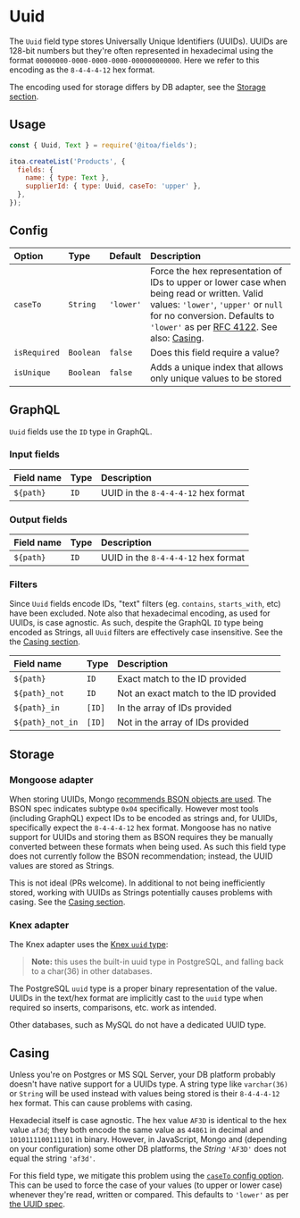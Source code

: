 <!--[meta]
section: api
subSection: field-types
title: Uuid
[meta]-->

# Uuid

The `Uuid` field type stores Universally Unique Identifiers (UUIDs).
UUIDs are 128-bit numbers but they're often represented in hexadecimal using the format `00000000-0000-0000-0000-000000000000`.
Here we refer to this encoding as the `8-4-4-4-12` hex format.

The encoding used for storage differs by DB adapter, see the [Storage section](#storage).

## Usage

```js
const { Uuid, Text } = require('@itoa/fields');

itoa.createList('Products', {
  fields: {
    name: { type: Text },
    supplierId: { type: Uuid, caseTo: 'upper' },
  },
});
```

## Config

| Option       | Type      | Default   | Description                                                                                                                                                                                                                                                       |
| :----------- | :-------- | :-------- | :---------------------------------------------------------------------------------------------------------------------------------------------------------------------------------------------------------------------------------------------------------------- |
| `caseTo`     | `String`  | `'lower'` | Force the hex representation of IDs to upper or lower case when being read or written. Valid values: `'lower'`, `'upper'` or `null` for no conversion. Defaults to `'lower'` as per [RFC 4122](https://tools.ietf.org/html/rfc4122). See also: [Casing](#casing). |
| `isRequired` | `Boolean` | `false`   | Does this field require a value?                                                                                                                                                                                                                                  |
| `isUnique`   | `Boolean` | `false`   | Adds a unique index that allows only unique values to be stored                                                                                                                                                                                                   |

## GraphQL

`Uuid` fields use the `ID` type in GraphQL.

### Input fields

| Field name | Type | Description                         |
| :--------- | :--- | :---------------------------------- |
| `${path}`  | `ID` | UUID in the `8-4-4-4-12` hex format |

### Output fields

| Field name | Type | Description                         |
| :--------- | :--- | :---------------------------------- |
| `${path}`  | `ID` | UUID in the `8-4-4-4-12` hex format |

### Filters

Since `Uuid` fields encode IDs, "text" filters (eg. `contains`, `starts_with`, etc) have been excluded.
Note also that hexadecimal encoding, as used for UUIDs, is case agnostic.
As such, despite the GraphQL `ID` type being encoded as Strings, all `Uuid` filters are effectively case insensitive.
See the the [Casing section](#casing).

| Field name       | Type   | Description                           |
| :--------------- | :----- | :------------------------------------ |
| `${path}`        | `ID`   | Exact match to the ID provided        |
| `${path}_not`    | `ID`   | Not an exact match to the ID provided |
| `${path}_in`     | `[ID]` | In the array of IDs provided          |
| `${path}_not_in` | `[ID]` | Not in the array of IDs provided      |

## Storage

### Mongoose adapter

When storing UUIDs, Mongo [recommends BSON objects are used](https://docs.mongodb.com/manual/reference/method/UUID/).
The BSON spec indicates subtype `0x04` specifically.
However most tools (including GraphQL) expect IDs to be encoded as strings and, for UUIDs, specifically expect the `8-4-4-4-12` hex format.
Mongoose has no native support for UUIDs and storing them as BSON requires they be manually converted between these formats when being used.
As such this field type does not currently follow the BSON recommendation; instead, the UUID values are stored as Strings.

This is not ideal (PRs welcome).
In additional to not being inefficiently stored, working with UUIDs as Strings potentially causes problems with casing.
See the [Casing section](#casing).

### Knex adapter

The Knex adapter uses the [Knex `uuid` type](https://knexjs.org/#Schema-uuid):

> **Note:** this uses the built-in uuid type in PostgreSQL, and falling back to a char(36) in other databases.

The PostgreSQL `uuid` type is a proper binary representation of the value.
UUIDs in the text/hex format are implicitly cast to the `uuid` type when required so inserts, comparisons, etc. work as intended.

Other databases, such as MySQL do not have a dedicated UUID type.

## Casing

Unless you're on Postgres or MS SQL Server, your DB platform probably doesn't have native support for a UUIDs type.
A string type like `varchar(36)` or `String` will be used instead with values being stored is their `8-4-4-4-12` hex format.
This can cause problems with casing.

Hexadecial itself is case agnostic.
The hex value `AF3D` is identical to the hex value `af3d`; they both encode the same value as `44861` in decimal and `1010111100111101` in binary.
However, in JavaScript, Mongo and (depending on your configuration) some other DB platforms, the *String* `'AF3D'` does not equal the string `'af3d'`.

For this field type, we mitigate this problem using the [`caseTo` config option](#config).
This can be used to force the case of your values (to upper or lower case) whenever they're read, written or compared.
This defaults to `'lower'` as per [the UUID spec](https://tools.ietf.org/html/rfc4122).
